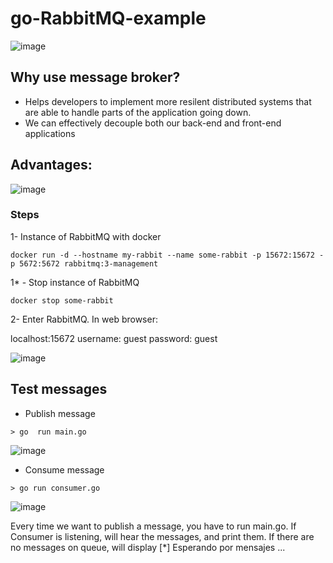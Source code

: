 # go-RabbitMQ-example

![image](https://user-images.githubusercontent.com/32901911/110122792-cea29b80-7d9e-11eb-835e-5ab05195fee2.png)

## Why use message broker?
- Helps developers to implement more resilent distributed systems that are able to handle parts of the application going down.
- We can effectively decouple both our back-end and front-end applications 

## Advantages:

![image](https://user-images.githubusercontent.com/32901911/110123294-8041cc80-7d9f-11eb-83f3-f5f4f725df84.png)



### Steps
1- Instance of RabbitMQ with docker
```
docker run -d --hostname my-rabbit --name some-rabbit -p 15672:15672 -p 5672:5672 rabbitmq:3-management
```
1* - Stop instance of RabbitMQ
```
docker stop some-rabbit
```

2- Enter RabbitMQ.  In web browser: 

localhost:15672
username: guest
password: guest

![image](https://user-images.githubusercontent.com/32901911/110125101-b6804b80-7da1-11eb-804b-7be418982ec2.png)


## Test messages

* Publish message
```
> go  run main.go
```
![image](https://user-images.githubusercontent.com/32901911/110133704-5e4e4700-7dab-11eb-985a-01a81497af34.png)


* Consume message
```
> go run consumer.go
``` 
![image](https://user-images.githubusercontent.com/32901911/110133780-7920bb80-7dab-11eb-8e8a-78f820a9be01.png)


Every time we want to publish a message, you have to run main.go. 
If Consumer is listening, will hear the messages, and print them. If there are no messages on queue, will display  [*] Esperando por mensajes ... 
